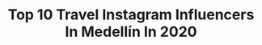 ---
title: Top 10 Travel Instagram Influencers In Medellín In 2020
description: >-
  Find top travel Instagram influencers in Medellín in 2020. Most popular hashtags: #travel #moda #antioquia #medellin.
platform: Instagram
profiles:
  - username: "luy_gaitan"
    fullname: >-
      HOLA ÑEÑE
    location: "Colombia"
    followers: 8886
    engagement: 656
    commentsToLikes: 0.028179
    id: ck6uadqhv2zi60j71di99sdus
    verified: false
    hashtags: "#yocomprollanero, #palanteespaya, #caballo, #mujerempoderada"
  - username: "elianadiosa"
    fullname: >-
      Ɛℓιαηα Ɗισѕα✌🌻💞
    location: "Colombia"
    followers: 19572
    engagement: 428
    commentsToLikes: 0.031236
    id: ck55lt4112d2p0i117lndpnlq
    verified: false
    hashtags: "#milktistle, #work, #friend, #workout"
  - username: "senor.viajero"
    fullname: >-
      Señor Viajero
    location: "Colombia"
    followers: 16342
    engagement: 956
    commentsToLikes: 0.117252
    id: ck5hrs6icvdyt0i1172mzn954
    verified: false
    hashtags: "#charala, #jurassicpark, #lagoon, #neon"
  - username: "nay_andrei"
    fullname: >-
      Nayan Andrei Castillo Celis 🇨🇴
    location: "Colombia"
    followers: 5656
    engagement: 575
    commentsToLikes: 0.035490
    id: ck9wolac85m240j782m64pqf4
    verified: false
    hashtags: "#colombiaesincreible, #travel, #culturetrip, #adventuretime"
  - username: "david_artpe"
    fullname: >-
      David Peñalver Art
    location: "Colombia"
    followers: 25229
    engagement: 1006
    commentsToLikes: 0.375321
    id: ck6tny43sb1al0j712gnsb9rm
    verified: false
    hashtags: "#ibague, #stationery, #barranquilla, #antioquia"
  - username: "dr.tonni"
    fullname: >-
      GORDO PERO CHIMBA MI AMOR
    location: "Colombia"
    followers: 1734108
    engagement: 999
    commentsToLikes: 0.018024
    id: ck8wg6z05gu3j0j78mcrw9qau
    verified: false
    hashtags: "#cuarentena, #cuidateencasa, #covid, #quarantine"
  - username: "karenscaptures"
    fullname: >-
      Karen 💫 travel photos
    location: "Colombia"
    followers: 10418
    engagement: 1903
    commentsToLikes: 0.044555
    id: ck8t47tlh5sn80j78vagcoz1f
    verified: false
    hashtags: "#princeschallenge"
  - username: "steffyofficial"
    fullname: >-
      Steffy Moreno
    location: "Colombia"
    followers: 374862
    engagement: 398
    commentsToLikes: 0.027847
    id: ck6udohjom9rk0j71tlc3a4qe
    verified: false
    hashtags: "#tbt, #practicesocialdistancing, #practicadistanciamientosocial"
  - username: "cami.erre_"
    fullname: >-
      Camila Rendón
    location: "Colombia"
    followers: 9363
    engagement: 653
    commentsToLikes: 0.040129
    id: ck13asfrcryak0i19lkojnh29
    verified: false
    hashtags: "#tbt, #macarena, #model, #colombianmodel"
  - username: "brigituks"
    fullname: >-
      ☆ Brigita Maldutytė ☆ ♊️
    location: "Colombia"
    followers: 10180
    engagement: 441
    commentsToLikes: 0.025569
    id: ck0ude8giiy7a0i19zhg7dm27
    verified: false
    hashtags: "#sunny, #vacai, #like, #viernes"
---